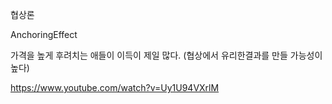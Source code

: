 협상론

AnchoringEffect

가격을 높게 후려치는 애들이 이득이 제일 많다. (협상에서 유리한결과를 만들 가능성이 높다)

https://www.youtube.com/watch?v=Uy1U94VXrlM
